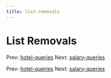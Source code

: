 ```yaml
---
title: list-removals
---
```




# List Removals

Prev: [hotel-queries](hotel-queries.md) Next:
[salary-queries](salary-queries.md)

Prev: [hotel-queries](hotel-queries.md) Next:
[salary-queries](salary-queries.md)
